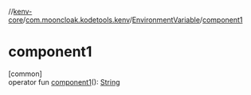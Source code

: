 //[kenv-core](../../../index.md)/[com.mooncloak.kodetools.kenv](../index.md)/[EnvironmentVariable](index.md)/[component1](component1.md)

# component1

[common]\
operator fun [component1](component1.md)(): [String](https://kotlinlang.org/api/core/kotlin-stdlib/kotlin/-string/index.html)
